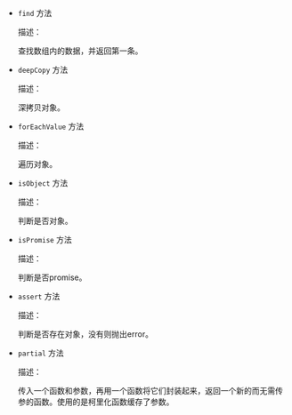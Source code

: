* `find` 方法

   描述：

   查找数组内的数据，并返回第一条。

  
* `deepCopy` 方法

   描述：

   深拷贝对象。


* `forEachValue` 方法

   描述：

   遍历对象。


* `isObject` 方法

   描述：

   判断是否对象。


* `isPromise` 方法

   描述：

   判断是否promise。


* `assert` 方法

   描述：

   判断是否存在对象，没有则抛出error。


* `partial` 方法

   描述：

   传入一个函数和参数，再用一个函数将它们封装起来，返回一个新的而无需传参的函数。使用的是柯里化函数缓存了参数。
